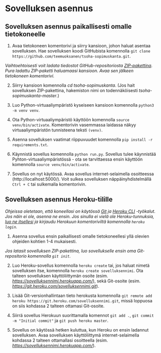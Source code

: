 # Sovelluksen asennus

## Sovelluksen asennus paikallisesti omalle tietokoneelle

1. Avaa tietokoneen komentorivi ja siirry kansioon, johon haluat asentaa sovelluksen. Hae sovelluksen koodi GitHubista komennolla `git clone https://github.com/teemuoksanen/tsoha-sopimuskanta.git`.

*Vaihtoehtoisesti voit ladata tiedostot GitHub-repositoriosta [ZIP-pakettina](https://github.com/teemuoksanen/tsoha-sopimuskanta/archive/master.zip). Pura ladattu ZIP-paketti haluamaasi kansioon. Avaa sen jälkeen tietokoneen komentorivi.*

2. Siirry kansioon komennolla *cd tsoha-sopimuskanta*. (Jos hait sovelluksen ZIP-pakettina, hakemiston nimi on todennäköisesti *tsoha-sopimuskanta-master*.)

4. Luo Python-virtuaaliympäristö kyseiseen kansioon komennolla `python3 -m venv venv`.
​
5. Ota Python-virtuaaliympäristö käyttöön komennolla `source venv/bin/activate`. Komentorivin vasemmassa laidassa näkyy virtuaaliympäristön tunnisteena teksti `(venv)`.

6. Asenna sovelluksen vaatimat riippuvuudet komennolla `pip install -r requirements.txt`.

7. Käynnistä sovellus komennolla `python run.py`. Sovellus tulee käynnistää Pyhton-virtuaaliympäristössä - ota se tarvittaessa ensin käyttöön komennolla `source venv/bin/activate`.

8. Sovellus on nyt käytössä. Avaa sovellus internet-selaimella osoitteessa (http://localhost:5000/). Voit sulkea sovelluksen näppäinyhdistelmällä `Ctrl + C` tai sulkemalla komentorivin. 

## Sovelluksen asennus Heroku-tilille

*Ohjeissa oletetaan, että koneellasi on käytössä [Git](https://git-scm.com/) ja [Heroku CLI](https://devcenter.heroku.com/articles/heroku-cli) -työkalut. Jos näin ei ole, asenna ne ensin. Jos sinulla ei vielä ole Heroku-tunnuksia, [luo ne itsellesi](https://signup.heroku.com/) ja kirjaudu Herokuun komentoriviltä komennolla `heroku login`.*

1. Asenna sovellus ensin paikallisesti omalle tietokoneellesi yllä olevien ohjeiden kohtien 1-4 mukaisesti.

*Jos latasit sovelluksen ZIP-pakettina, luo sovellukselle ensin oma Git-repositorio komennolla `git init`.*

2. Luo Heroku-sovellus komennolla `heroku create` tai, jos haluat nimetä sovelluksen itse, komennolla `heroku create sovelluksennimi`. Ota talteen sovelluksen käyttöliittymän osoite (esim. *https://sovelluksennimi.herokuapp.com/*), sekä Git-osoite (esim. *https://git.heroku.com/sovelluksennimi.git*).

3. Lisää Git-versionhallintaan tieto herokusta komennolla `git remote add heroku https://git.heroku.com/sovelluksennimi.git`, missä loppuosa on siis kohdassa 2 talteen ottamasi Git-osoite.

4. Siirrä sovellus Herokuun suorittamalla komennot `git add .`, `git commit -m "Initial commit"` ja `git push heroku master`.

8. Sovellus on käytössä hetken kuluttua, kun Heroku on ensin ladannut sovelluksen. Avaa sovelluksen käyttöliittymä internet-selaimella kohdassa 2 talteen ottamallasi osoitteella (esim. *https://sovelluksennimi.herokuapp.com/*).